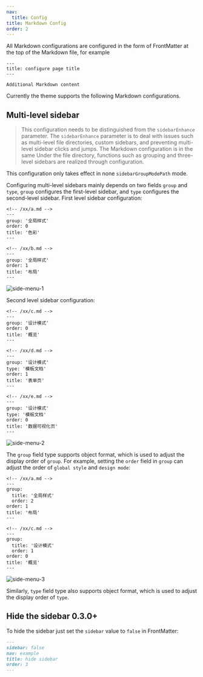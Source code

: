 ```yaml
---
nav:
  title: Config
title: Markdown Config
order: 2
---
```


All Markdown configurations are configured in the form of FrontMatter at the top of the Markdown file, for example

```
---
title: configure page title
---

Additional Markdown content
```

Currently the theme supports the following Markdown configurations.

## Multi-level sidebar

> This configuration needs to be distinguished from the `sidebarEnhance` parameter. The `sidebarEnhance` parameter is to deal with issues such as multi-level file directories, custom sidebars, and preventing multi-level sidebar clicks and jumps. The Markdown configuration is in the same Under the file directory, functions such as grouping and three-level sidebars are realized through configuration.

<Alert type="warning" showIcon closable>
   This configuration only takes effect in none <code>sidebarGroupModePath</code> mode.
</Alert>

Configuring multi-level sidebars mainly depends on two fields `group` and `type`, `group` configures the first-level sidebar, and `type` configures the second-level sidebar. First level sidebar configuration:

```
<!-- /xx/a.md -->
---
group: '全局样式'
order: 0
title: '色彩'
---

<!-- /xx/b.md -->
---
group: '全局样式'
order: 1
title: '布局'
---
```

![side-menu-1](https://github-production-user-asset-6210df.s3.amazonaws.com/20694238/242193437-38a1cd75-493f-4c23-96d2-0ecd2fad662c.png)

Second level sidebar configuration:

```
<!-- /xx/c.md -->
---
group: '设计模式'
order: 0
title: '概览'
---

<!-- /xx/d.md -->
---
group: '设计模式'
type: '模板文档'
order: 1
title: '表单页'
---

<!-- /xx/e.md -->
---
group: '设计模式'
type: '模板文档'
order: 0
title: '数据可视化页'
---
```

![side-menu-2](https://github-production-user-asset-6210df.s3.amazonaws.com/20694238/242193448-133ef65c-7ad6-4531-adcd-5e70d9bda289.png)

The `group` field type supports object format, which is used to adjust the display order of `group`. For example, setting the `order` field in `group` can adjust the order of `global style` and `design mode`:

```
<!-- /xx/a.md -->
---
group:
  title: '全局样式'
  order: 2
order: 1
title: '布局'
---

<!-- /xx/c.md -->
---
group:
  title: '设计模式'
  order: 1
order: 0
title: '概览'
---
```

![side-menu-3](https://github-production-user-asset-6210df.s3.amazonaws.com/20694238/242193454-eb63d438-1cd8-41d1-8563-c628245bda09.png)

Similarly, `type` field type also supports object format, which is used to adjust the display order of `type`.

## Hide the sidebar <Badge>0.3.0+</Badge>

To hide the sidebar just set the `sidebar` value to `false` in FrontMatter:

```md
---
sidebar: false
nav: example
title: hide sidebar
order: 3
---
```
